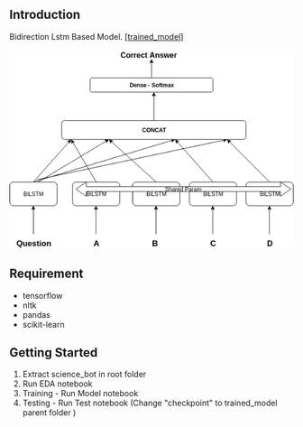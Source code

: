 ## Introduction

Bidirection Lstm Based Model. [[trained_model]]()

<img src='./spoonshot.png'>


## Requirement
- tensorflow
- nltk
- pandas
- scikit-learn

## Getting Started 

1) Extract science_bot in root folder
2) Run EDA notebook
3) Training - Run Model notebook
4) Testing - Run Test notebook  (Change "checkpoint" to trained_model parent folder )